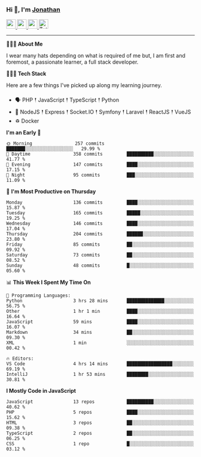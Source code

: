 ### Hi 👋, I'm [Jonathan](https://jonathan-d.ch) 

<p>
  <a href="https://www.twitter.com/redkill2108">
    <img src="https://img.shields.io/badge/twitter-%231DA1F2.svg?&style=for-the-badge&logo=twitter&logoColor=white" height=25>
  </a>
  <a href="https://www.linkedin.com/in/jdebetaz">
    <img src="https://img.shields.io/badge/linkedin-%230077B5.svg?&style=for-the-badge&logo=linkedin&logoColor=white" height=25>
  </a>
  <a href="https://www.instagram.com/jdebetaz/">
    <img src="https://img.shields.io/badge/instagram-%23E4405F.svg?&style=for-the-badge&logo=instagram&logoColor=white" height=25>
  </a>
  <a href="https://wakatime.com/@5c95ead1-71ee-4ecc-9a32-6c2b293dd432">
    <img src="https://wakatime.com/badge/user/5c95ead1-71ee-4ecc-9a32-6c2b293dd432.svg?style=for-the-badge" height=25 alt="Total time coded since Aug 23 2019" />
  </a>
</p>

-------

**🙋🏻‍♂️ About Me** 

<p>I wear many hats depending on what is required of me but, I am first and foremost, a passionate learner, a full stack developer.</p>

**👨🏻‍💻 Tech Stack** 

<p>Here are a few things I've picked up along my learning journey.</p>

- 🗣 PHP 𒑰 JavaScript 𒑰 TypeScript 𒑰 Python
- 🎒 NodeJS 𒑰 Express 𒑰 Socket.IO 𒑰 Symfony 𒑰 Laravel 𒑰 ReactJS 𒑰 VueJS
- ♽ Docker

<!--START_SECTION:waka-->
**I'm an Early 🐤** 

```text
🌞 Morning                257 commits         ███████░░░░░░░░░░░░░░░░░░   29.99 % 
🌆 Daytime                358 commits         ██████████░░░░░░░░░░░░░░░   41.77 % 
🌃 Evening                147 commits         ████░░░░░░░░░░░░░░░░░░░░░   17.15 % 
🌙 Night                  95 commits          ███░░░░░░░░░░░░░░░░░░░░░░   11.09 % 
```
📅 **I'm Most Productive on Thursday** 

```text
Monday                   136 commits         ████░░░░░░░░░░░░░░░░░░░░░   15.87 % 
Tuesday                  165 commits         █████░░░░░░░░░░░░░░░░░░░░   19.25 % 
Wednesday                146 commits         ████░░░░░░░░░░░░░░░░░░░░░   17.04 % 
Thursday                 204 commits         ██████░░░░░░░░░░░░░░░░░░░   23.80 % 
Friday                   85 commits          ██░░░░░░░░░░░░░░░░░░░░░░░   09.92 % 
Saturday                 73 commits          ██░░░░░░░░░░░░░░░░░░░░░░░   08.52 % 
Sunday                   48 commits          █░░░░░░░░░░░░░░░░░░░░░░░░   05.60 % 
```


📊 **This Week I Spent My Time On** 

```text
💬 Programming Languages: 
Python                   3 hrs 28 mins       ██████████████░░░░░░░░░░░   56.75 % 
Other                    1 hr 1 min          ████░░░░░░░░░░░░░░░░░░░░░   16.64 % 
JavaScript               59 mins             ████░░░░░░░░░░░░░░░░░░░░░   16.07 % 
Markdown                 34 mins             ██░░░░░░░░░░░░░░░░░░░░░░░   09.30 % 
XML                      1 min               ░░░░░░░░░░░░░░░░░░░░░░░░░   00.42 % 

🔥 Editors: 
VS Code                  4 hrs 14 mins       █████████████████░░░░░░░░   69.19 % 
IntelliJ                 1 hr 53 mins        ████████░░░░░░░░░░░░░░░░░   30.81 % 
```

**I Mostly Code in JavaScript** 

```text
JavaScript               13 repos            ██████████░░░░░░░░░░░░░░░   40.62 % 
PHP                      5 repos             ████░░░░░░░░░░░░░░░░░░░░░   15.62 % 
HTML                     3 repos             ██░░░░░░░░░░░░░░░░░░░░░░░   09.38 % 
TypeScript               2 repos             ██░░░░░░░░░░░░░░░░░░░░░░░   06.25 % 
CSS                      1 repo              █░░░░░░░░░░░░░░░░░░░░░░░░   03.12 % 
```




<!--END_SECTION:waka-->

